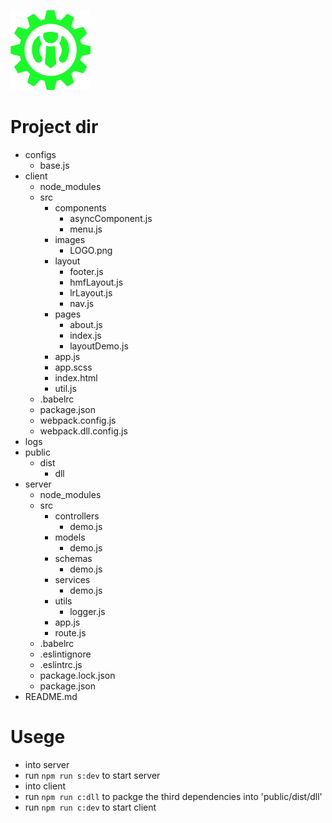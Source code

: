 ![Alt text](https://github.com/swustdyd/simple-project-cli/raw/master/src/demos/1.0/client/LOGO.png) 
# Project dir
- configs
    - base.js
- client
    - node_modules
    - src
        - components
            - asyncComponent.js
            - menu.js
        - images
            - LOGO.png  
        - layout
            - footer.js
            - hmfLayout.js
            - lrLayout.js
            - nav.js
        - pages
            - about.js
            - index.js
            - layoutDemo.js
        - app.js
        - app.scss
        - index.html
        - util.js
    - .babelrc
    - package.json
    - webpack.config.js
    - webpack.dll.config.js
- logs
- public
    - dist
        - dll
- server
    - node_modules
    - src
        - controllers
            - demo.js
        - models
            - demo.js
        - schemas
            - demo.js
        - services
            - demo.js
        - utils
            - logger.js
        - app.js
        - route.js
    - .babelrc
    - .eslintignore
    - .eslintrc.js
    - package.lock.json
    - package.json
- README.md

# Usege
- into server
- run `npm run s:dev` to start server
- into client
- run `npm run c:dll` to packge the third dependencies into 'public/dist/dll' 
- run `npm run c:dev` to start client 

